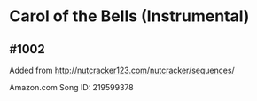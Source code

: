 # Carol of the Bells (Instrumental)

## #1002

Added from http://nutcracker123.com/nutcracker/sequences/

Amazon.com Song ID: 219599378
